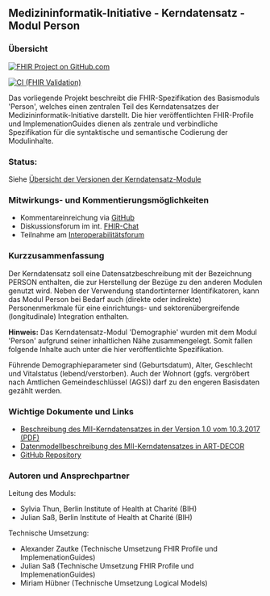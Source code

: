 ## Medizininformatik-Initiative - Kerndatensatz - Modul Person

### Übersicht

[![FHIR Project on GitHub.com](https://img.shields.io/badge/FHIR_project_on_GitHub.com-kerndatensatzmodul--person-green)](https://github.com/medizininformatik-initiative/kerndatensatzmodul-person) 

[![CI (FHIR Validation)](https://github.com/medizininformatik-initiative/kerndatensatzmodul-person/actions/workflows/main.yml/badge.svg)](https://github.com/medizininformatik-initiative/kerndatensatzmodul-person/actions/workflows/main.yml)

Das vorliegende Projekt beschreibt die FHIR-Spezifikation des Basismoduls 'Person', welches einen zentralen Teil des Kerndatensatzes der Medizininformatik-Initiative darstellt. Die hier veröffentlichten FHIR-Profile und ImplemenationGuides dienen als zentrale und verbindliche Spezifikation für die syntaktische und semantische Codierung der Modulinhalte.

### Status:

Siehe [Übersicht der Versionen der Kerndatensatz-Module](https://github.com/medizininformatik-initiative/kerndatensatz-meta/wiki/%C3%9Cbersicht-%C3%BCber-Versionen-der-Kerndatensatz%E2%80%90Module)

### Mitwirkungs- und Kommentierungsmöglichkeiten

* Kommentareinreichung via [GitHub](https://github.com/medizininformatik-initiative/kerndatensatzmodul-person/issues)
* Diskussionsforum im int. [FHIR-Chat](https://chat.fhir.org/#narrow/stream/179307-german.2Fmi-initiative)
* Teilnahme am [Interoperabilitätsforum](https://wiki.hl7.de/index.php?title=Interoperabilitätsforum)

### Kurzzusammenfassung

Der Kerndatensatz soll eine Datensatzbeschreibung mit der Bezeichnung PERSON enthalten, die zur Herstellung der Bezüge zu den anderen Modulen genutzt wird. Neben der Verwendung standortinterner Identifikatoren, kann das Modul Person bei Bedarf auch (direkte oder indirekte) Personenmerkmale für eine einrichtungs- und sektorenübergreifende (longitudinale) Integration enthalten.

**Hinweis:** Das Kerndatensatz-Modul 'Demographie' wurden mit dem Modul 'Person' aufgrund seiner inhaltlichen Nähe zusammengelegt. Somit fallen folgende Inhalte auch unter die hier veröffentlichte Spezifikation.

Führende Demographieparameter sind (Geburtsdatum), Alter, Geschlecht und Vitalstatus (lebend/verstorben). Auch der Wohnort (ggfs. vergröbert nach Amtlichen Gemeindeschlüssel (AGS)) darf zu den engeren Basisdaten gezählt werden.

### Wichtige Dokumente und Links
* [Beschreibung des MII-Kerndatensatzes in der Version 1.0 vom 10.3.2017 (PDF)](https://www.medizininformatik-initiative.de/sites/default/files/inline-files/MII_04_Kerndatensatz_1-0.pdf)
* [Datenmodellbeschreibung des MII-Kerndatensatzes in ART-DECOR](https://art-decor.org/art-decor/decor-project--mide-)
* [GitHub Repository](https://github.com/medizininformatik-initiative/kerndatensatzmodul-person)

### Autoren und Ansprechpartner

Leitung des Moduls:

* Sylvia Thun, Berlin Institute of Health at Charité (BIH)
* Julian Saß, Berlin Institute of Health at Charité (BIH)

Technische Umsetzung:

* Alexander Zautke (Technische Umsetzung FHIR Profile und ImplemenationGuides)
* Julian Saß (Technische Umsetzung FHIR Profile und ImplemenationGuides)
* Miriam Hübner (Technische Umsetzung Logical Models)
